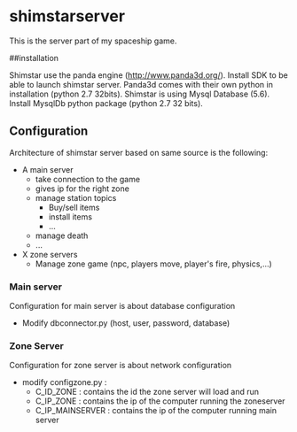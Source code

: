 # shimstarserver

This is the server part of my spaceship game.

##installation

Shimstar use the panda engine (http://www.panda3d.org/). Install SDK to be able to launch shimstar server.
Panda3d comes with their own python in installation (python 2.7 32bits).
Shimstar is using Mysql Database (5.6). Install MysqlDb python package (python 2.7 32 bits).

## Configuration

Architecture of shimstar server based on same source is the following:

- A main server
    - take connection to the game
    - gives ip for the right zone
    - manage station topics
      - Buy/sell items
      - install items
      - ...
    - manage death
    - ...
- X zone servers
    - Manage zone game (npc, players move, player's fire, physics,...)
    
### Main server

Configuration for main server is about database configuration
  - Modify dbconnector.py (host, user, password, database)
  
### Zone Server

Configuration for zone server is about network configuration
  - modify configzone.py :
    - C_ID_ZONE : contains the id the zone server will load and run
    - C_IP_ZONE : contains the ip of the computer running the zoneserver
    - C_IP_MAINSERVER : contains the ip of the computer running main server
